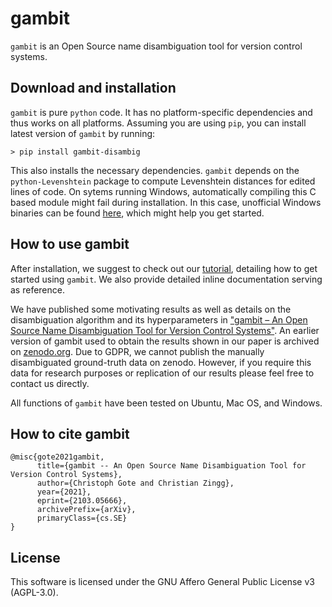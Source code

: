 # gambit

`gambit` is an Open Source name disambiguation tool for version control systems.

## Download and installation

`gambit` is pure `python` code. It has no platform-specific dependencies and thus works on all
platforms. Assuming you are using `pip`, you can install latest version of `gambit` by running:

```
> pip install gambit-disambig
```

This also installs the necessary dependencies. `gambit` depends on the `python-Levenshtein` package to compute Levenshtein distances for edited lines of code. On sytems running Windows, automatically compiling this C based module might fail during installation. In this case, unofficial Windows binaries can be found [here](https://www.lfd.uci.edu/~gohlke/pythonlibs/#python-levenshtein), which might help you get started.

## How to use gambit
After installation, we suggest to check out our [tutorial](https://github.com/gotec/gambit/blob/master/TUTORIAL.ipynb), detailing how to get started using `gambit`. We also provide detailed inline documentation serving as reference.

We have published some motivating results as well as details on the disambiguation algorithm and its hyperparameters in ["gambit – An Open Source Name Disambiguation Tool for Version Control Systems"](https://arxiv.org/abs/2103.05666). An earlier version of gambit used to obtain the results shown in our paper is archived on [zenodo.org](http://doi.org/10.5281/zenodo.4384646).
Due to GDPR, we cannot publish the manually disambiguated ground-truth data on zenodo. However, if you require this data for research purposes or replication of our results please feel free to contact us directly.

All functions of `gambit` have been tested on Ubuntu, Mac OS, and Windows.

## How to cite gambit

```
@misc{gote2021gambit,
      title={gambit -- An Open Source Name Disambiguation Tool for Version Control Systems}, 
      author={Christoph Gote and Christian Zingg},
      year={2021},
      eprint={2103.05666},
      archivePrefix={arXiv},
      primaryClass={cs.SE}
}
```

## License

This software is licensed under the GNU Affero General Public License v3 (AGPL-3.0).
